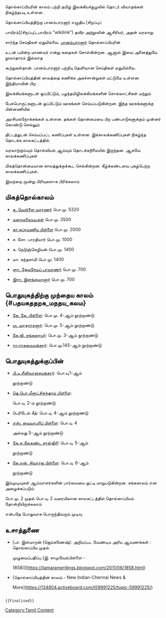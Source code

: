 தொல்காப்பியரின் காலம் பற்றி தமிழ் இலக்கியச்சூழலில் தொடர் விவாதங்கள் நிகழ்ந்தபடி உள்ளன.
தொல்காப்பியத்திற்கு பானம்பாரனார் எழுதிய [சிறப்புப்
பாயிரம்](சிறப்புப்_பாயிரம் "wikilink") தவிர அந்நூலின் ஆசிரியர், அதன் வரலாறு
சார்ந்த செய்திகள் ஏதுமில்லை. [பானம்பாரனார்](பானம்பாரனார் "wikilink") தொல்காப்பியரின்
உடன் பயின்ற மாணவர் என்று கதைகள் சொல்கின்றன. ஆனால் இவை அனைத்துமே நூலாதாரம் இல்லாத
கூற்றுகள்தான். பானம்பாரனார் பற்றியு தெளிவான செய்திகள் ஏதுமில்லை.

தொல்காப்பியத்தின் காலத்தை கணிக்க அகச்சான்றுகள் மட்டுமே உள்ளன. இந்தியாவின் பிற
இலக்கியங்களுடன் ஒப்பிட்டும், பழந்தமிழிலக்கியங்களின் சொல்லாட்சிகள் மற்றும்
பேசுபொருட்களுடன் ஒப்பிட்டும் ஊகங்கள் செய்யப்படுகின்றன. இந்த ஊகங்களுக்கு பின்னணியில்
அரசியல்நோக்கங்கள் உள்ளன. தங்கள் தொன்மையை பிற பண்பாடுகளுக்கும் முன்னர் கொண்டு செல்லும்
திட்டத்துடன் செய்யப்பட்ட கணிப்புகள் உள்ளன. இக்காலக்கணிப்புகள் நிகழ்ந்த தொடக்க காலகட்டத்தில்
வரலாற்றாய்வும் தொல்லியல் ஆய்வும் தொடக்கநிலையில் இருந்தன. ஆகவே காலக்கணிப்புகள்
மிகத்தொன்மையான காலத்துக்குக்கூட செல்கின்றன. கீழ்க்கண்டவை புகழ்பெற்ற காலக்கணிப்புகள்.
இவற்றை மூன்று பிரிவுகளாக பிரிக்கலாம்

## மிகத்தொல்காலம்

-   [க. வெள்ளை வாரணர்](க._வெள்ளை_வாரணர் "wikilink") பொ.மு. 5320
-   [மறைமலையடிகள்](மறைமலையடிகள் "wikilink") பொ.மு. 3500
-   [கா.சுப்ரமணிய பிள்ளை](கா.சுப்ரமணிய_பிள்ளை "wikilink") பொ.மு. 2000
-   ச. சோ. பாரதியார் பொ.மு. 1000
-   க. நெடுஞ்செழியன் பொ.மு. 1400
-   மா. கந்தசாமி பொ.மு. 1400
-   [ஞா. தேவநேயப் பாவாணர்](ஞா._தேவநேயப்_பாவாணர் "wikilink") பொ.மு. 700
-   [இரா. இளங்குமரனார்](இரா._இளங்குமரனார் "wikilink") பொ.மு. 700

## பொதுயுகத்திற்கு முந்தைய காலம் {#பதயகததறக_மநதய_கலம}

-   [கே. கே. பிள்ளை](கே._கே._பிள்ளை "wikilink"): பொ.மு. 4-ஆம் நூற்றாண்டு
-   [மு. வரதராசனார்](மு._வரதராசனார் "wikilink"): பொ.மு. 5-ஆம் நூற்றாண்டு
-   [கே.ஜி. சங்கரையர்](கே.ஜி._சங்கரையர் "wikilink"): பொ.மு. 3-ஆம் நூற்றாண்டு
-   [ரா.ராகவையங்கார்](ரா.ராகவையங்கார் "wikilink"): பொ.மு.145-ஆம் நூற்றாண்டு

## பொதுயுகத்துக்குப்பின்

-   [பி.டி.சீனிவாசையங்கார்](பி.டி.சீனிவாசையங்கார் "wikilink"): பொ.யு.1-ஆம்
    நூற்றாண்டு
-   [தெ.பொ.மீனாட்சிசுந்தரம் பிள்ளை](தெ.பொ.மீனாட்சிசுந்தரம்_பிள்ளை "wikilink"):
    பொ.யு. 2-ம் நூற்றாண்டு
-   பெரிடேல் கீத்: பொ.யு. 4-ஆம் நூற்றாண்டு
-   [எஸ். வையாபுரிப் பிள்ளை](எஸ்._வையாபுரிப்_பிள்ளை "wikilink"): பொ.யு. 4
    அல்லது 5-ஆம் நூற்றாண்டு
-   [கே.ஏ.நீலகண்ட சாஸ்திரி](கே.ஏ._நீலகண்ட_சாஸ்திரி "wikilink"): பொ.யு. 5-ஆம்
    நூற்றாண்டு
-   [கே.என். சிவராஜ பிள்ளை](கே.என்._சிவராஜ_பிள்ளை "wikilink"): பொ.யு. 6-ஆம்
    நூற்றாண்டு

இம்முடிவுகள் ஆய்வாளர்களின் பார்வையை ஒட்டி மாறுபடுகின்றன. சங்ககாலம் என அழைக்கப்படும்
பொ.மு. 2 முதல் பொ.யு. 2 வரையிலான காலகட்டத்தில் தொல்காப்பியம் தோன்றியிருக்கலாம்
என்பதே பொதுவாக பொருந்திவரும் முடிவு

## உசாத்துணை

-   [பா. இளமாறன் (ஜெய்கணேஷ்): அறியப்பட வேண்டிய அரிய ஆவணங்கள் : தொல்காப்பிய முதல்
    முழுமைப்பதிப்பு (இ. சாமுவேல்பிள்ளை -
    1858)](https://ilamaranwritings.blogspot.com/2011/06/1858.html)
-   [தொல்காப்பியத்தின் காலம் - New Indian-Chennai News &
    More](https://134804.activeboard.com/t59991225/topic-59991225/)

```{=mediawiki}
{{Finalised}}
```
[Category:Tamil Content](Category:Tamil_Content "wikilink")
